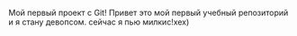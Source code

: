 Мой первый проект с Git!
Привет это мой первый учебный репозиторий и я стану девопсом. сейчас я пью милкис!хех)
